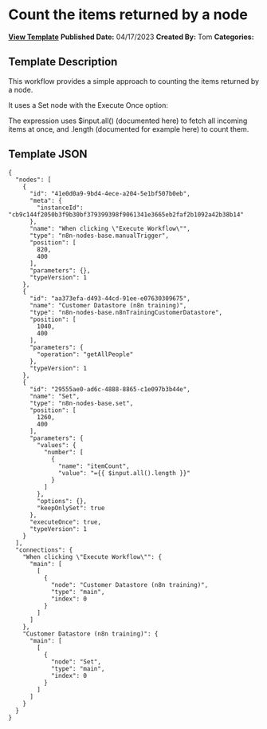 # Count the items returned by a node

**[View Template](https://n8n.io/workflows/1913-/)**  **Published Date:** 04/17/2023  **Created By:** Tom  **Categories:**   

## Template Description

This workflow provides a simple approach to counting the items returned by a node.

It uses a Set node with the Execute Once option:



The expression uses $input.all() (documented here) to fetch all incoming items at once, and .length (documented for example here) to count them.

## Template JSON

```
{
  "nodes": [
    {
      "id": "41e0d0a9-9bd4-4ece-a204-5e1bf507b0eb",
      "meta": {
        "instanceId": "cb9c144f2050b3f9b30bf379399398f9061341e3665eb2faf2b1092a42b38b14"
      },
      "name": "When clicking \"Execute Workflow\"",
      "type": "n8n-nodes-base.manualTrigger",
      "position": [
        820,
        400
      ],
      "parameters": {},
      "typeVersion": 1
    },
    {
      "id": "aa373efa-d493-44cd-91ee-e07630309675",
      "name": "Customer Datastore (n8n training)",
      "type": "n8n-nodes-base.n8nTrainingCustomerDatastore",
      "position": [
        1040,
        400
      ],
      "parameters": {
        "operation": "getAllPeople"
      },
      "typeVersion": 1
    },
    {
      "id": "29555ae0-ad6c-4888-8865-c1e097b3b44e",
      "name": "Set",
      "type": "n8n-nodes-base.set",
      "position": [
        1260,
        400
      ],
      "parameters": {
        "values": {
          "number": [
            {
              "name": "itemCount",
              "value": "={{ $input.all().length }}"
            }
          ]
        },
        "options": {},
        "keepOnlySet": true
      },
      "executeOnce": true,
      "typeVersion": 1
    }
  ],
  "connections": {
    "When clicking \"Execute Workflow\"": {
      "main": [
        [
          {
            "node": "Customer Datastore (n8n training)",
            "type": "main",
            "index": 0
          }
        ]
      ]
    },
    "Customer Datastore (n8n training)": {
      "main": [
        [
          {
            "node": "Set",
            "type": "main",
            "index": 0
          }
        ]
      ]
    }
  }
}
```
